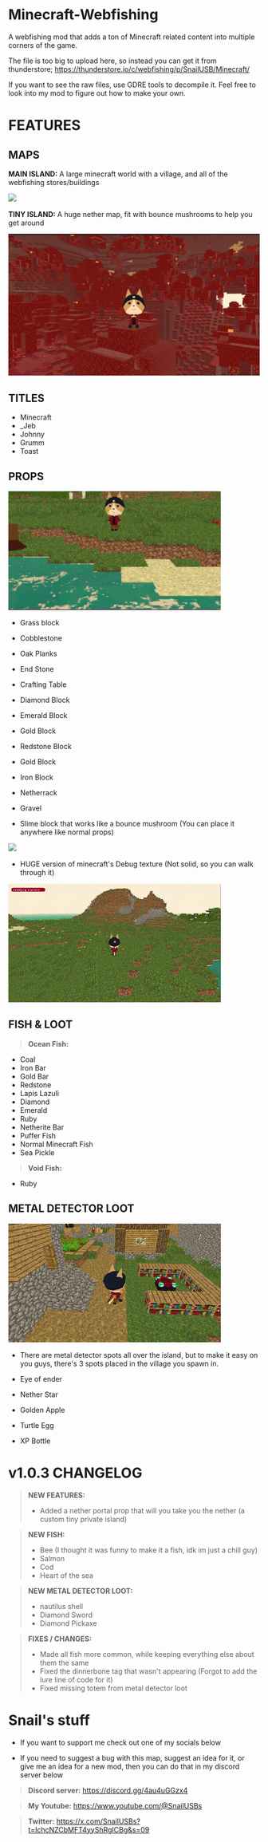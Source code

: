 # Minecraft-Webfishing
A webfishing mod that adds a ton of Minecraft related content into multiple corners of the game.

The file is too big to upload here, so instead you can get it from thunderstore; https://thunderstore.io/c/webfishing/p/SnailUSB/Minecraft/

If you want to see the raw files, use GDRE tools to decompile it. Feel free to look into my mod to figure out how to make your own.

# FEATURES

## MAPS

**MAIN ISLAND:** A large minecraft world with a village, and all of the webfishing stores/buildings

![](https://github.com/SnailUsbs/Minecraft-Webfishing/blob/main/showcase/MainIsland.gif)

**TINY ISLAND:** A huge nether map, fit with bounce mushrooms to help you get around

![](https://github.com/SnailUsbs/Minecraft-Webfishing/blob/main/showcase/Nether.jpg)

## TITLES

- Minecraft
- _Jeb
- Johnny
- Grumm
- Toast

## PROPS

![](https://github.com/SnailUsbs/Minecraft-Webfishing/blob/main/showcase/Props.gif)

- Grass block
- Cobblestone
- Oak Planks
- End Stone
- Crafting Table
- Diamond Block
- Emerald Block
- Gold Block
- Redstone Block
- Gold Block
- Iron Block
- Netherrack
- Gravel
  
- Slime block that works like a bounce mushroom (You can place it anywhere like normal props)

![](https://github.com/SnailUsbs/Minecraft-Webfishing/blob/main/showcase/Slimeblockprop.gif)
  
- HUGE version of minecraft's Debug texture (Not solid, so you can walk through it)

![](https://github.com/SnailUsbs/Minecraft-Webfishing/blob/main/showcase/Debugprop.gif)

## FISH & LOOT

> **Ocean Fish:**
- Coal
- Iron Bar
- Gold Bar
- Redstone
- Lapis Lazuli
- Diamond
- Emerald
- Ruby
- Netherite Bar
- Puffer Fish
- Normal Minecraft Fish
- Sea Pickle

> **Void Fish:**
- Ruby

## METAL DETECTOR LOOT

![](https://github.com/SnailUsbs/Minecraft-Webfishing/blob/main/showcase/Lootin.gif)

- There are metal detector spots all over the island, but to make it easy on you guys, there's 3 spots placed in the village you spawn in.

- Eye of ender
- Nether Star
- Golden Apple
- Turtle Egg
- XP Bottle
 

# v1.0.3 CHANGELOG

> **NEW FEATURES:** 
> - Added a nether portal prop that will you take you the nether (a custom tiny private island)

> **NEW FISH:**
> - Bee (I thought it was funny to make it a fish, idk im just a chill guy)
> - Salmon
> - Cod
> - Heart of the sea

> **NEW METAL DETECTOR LOOT:**
> - nautilus shell
> - Diamond Sword
> - Diamond Pickaxe

> **FIXES / CHANGES:**
> - Made all fish more common, while keeping everything else about them the same
> - Fixed the dinnerbone tag that wasn't appearing (Forgot to add the lure line of code for it)
> - Fixed missing totem from metal detector loot

# Snail's stuff

- If you want to support me check out one of my socials below

- If you need to suggest a bug with this map, suggest an idea for it, or give me an idea for a new mod, then you can do that in my discord server below

> **Discord server:** https://discord.gg/4au4uGGzx4

> **My Youtube:** https://www.youtube.com/@SnailUSBs

> **Twitter:** https://x.com/SnailUSBs?t=IchcNZCbMFT4yyShRgICBg&s=09
